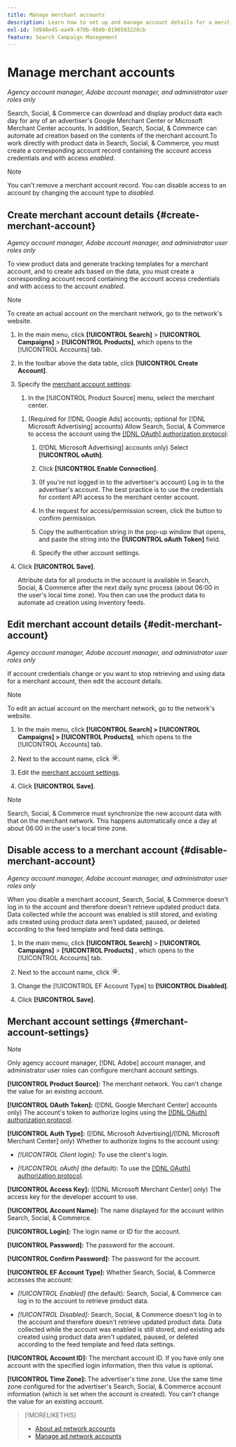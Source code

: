 ```yaml
---
title: Manage merchant accounts
description: Learn how to set up and manage account details for a merchant center account.
exl-id: 7d940e45-ea49-470b-98d0-0196593228cb
feature: Search Campaign Management
---
```

# Manage merchant accounts

*Agency account manager, Adobe account manager, and administrator user roles only*

Search, Social, & Commerce can download and display product data each day for any of an advertiser's Google Merchant Center or Microsoft Merchant Center accounts. In addition, Search, Social, & Commerce can automate ad creation based on the contents of the merchant account.To work directly with product data in Search, Social, & Commerce, you must create a corresponding account record containing the account access credentials and with access *enabled*. 

>[!NOTE]
>
>You can't remove a merchant account record. You can disable access to an account by changing the account type to *disabled*.

## Create merchant account details {#create-merchant-account}

*Agency account manager, Adobe account manager, and administrator user roles only*

To view product data and generate tracking templates for a merchant account, and to create ads based on the data, you must create a corresponding account record containing the account access credentials and with access to the account *enabled*.

>[!NOTE]
>
>To create an actual account on the merchant network, go to the network's website.

1. In the main menu, click **[!UICONTROL Search]** \> **[!UICONTROL Campaigns]** \> **[!UICONTROL Products]**, which opens to the [!UICONTROL Accounts] tab.

1. In the toolbar above the data table, click **[!UICONTROL Create Account]**.

1. Specify the [merchant account settings](#merchant-account-settings):

   1. In the [!UICONTROL Product Source] menu, select the merchant center.

   <!--

   1. ([!DNL Meta Ads] accounts only) Log in to the [!DNL Meta Ads] account.

   And are there additional steps just for Meta? If so, create a separate procedure for it.
   
   -->

   1. (Required for [!DNL Google Ads] accounts; optional for [!DNL Microsoft Advertising] accounts) Allow Search, Social, & Commerce to access the account using the [[!DNL OAuth] authorization protocol](https://oauth.net/2/):

      1. ([!DNL Microsoft Advertising] accounts only) Select **[!UICONTROL oAuth]**.

      1. Click **[!UICONTROL Enable Connection]**.

      1. (If you're not logged in to the advertiser's account) Log in to the advertiser's account. The best practice is to use the credentials for content API access to the merchant center account.

      1. In the request for access/permission screen, click the button to confirm permission.

      1. Copy the authentication string in the pop-up window that opens, and paste the string into the **[!UICONTROL oAuth Token]** field.

      1. Specify the other account settings.

1. Click **[!UICONTROL Save]**.

   Attribute data for all products in the account is available in Search, Social, & Commerce after the next daily sync process (about 06:00 in the user's local time zone). You then can use the product data to automate ad creation using inventory feeds.

## Edit merchant account details {#edit-merchant-account}

*Agency account manager, Adobe account manager, and administrator user roles only*

If account credentials change or you want to stop retrieving and using data for a merchant account, then edit the account details. 

>[!NOTE]
>
>To edit an actual account on the merchant network, go to the network's website.

1. In the main menu, click **[!UICONTROL Search] \> [!UICONTROL Campaigns] \> [!UICONTROL Products]**, which opens to the [!UICONTROL Accounts] tab.

1. Next to the account name, click ![View/edit settings](/help/search-social-commerce/assets/settings.png "View/edit settings").

1. Edit the [merchant account settings](#merchant-account-settings).

1. Click **[!UICONTROL Save]**.

>[!NOTE]
>
>Search, Social, & Commerce must synchronize the new account data with that on the merchant network. This happens automatically once a day at about 06:00 in the user's local time zone.

## Disable access to a merchant account {#disable-merchant-account}

*Agency account manager, Adobe account manager, and administrator user roles only*

When you disable a merchant account, Search, Social, & Commerce doesn't log in to the account and therefore doesn't retrieve updated product data. Data collected while the account was enabled is still stored, and existing ads created using product data aren't updated, paused, or deleted according to the feed template and feed data settings.

1. In the main menu, click **[!UICONTROL Search]** \> **[!UICONTROL Campaigns]** \> **[!UICONTROL Products]** , which opens to the [!UICONTROL Accounts] tab.

1. Next to the account name, click ![View/edit settings](/help/search-social-commerce/assets/settings.png "View/edit settings").

1. Change the [!UICONTROL EF Account Type] to **[!UICONTROL Disabled]**.

1. Click **[!UICONTROL Save]**.

## Merchant account settings {#merchant-account-settings}

>[!NOTE]
>
>Only agency account manager, [!DNL Adobe] account manager, and administrator user roles can configure merchant account settings.

**[!UICONTROL Product Source]:** The merchant network. You can't change the value for an existing account. 

**[!UICONTROL OAuth Token]:** ([!DNL Google Merchant Center] accounts only) The account's token to authorize logins using the [[!DNL OAuth] authorization protocol](https://oauth.net/2/). 

**[!UICONTROL Auth Type]:** ([!DNL Microsoft Advertising]/[!DNL Microsoft Merchant Center] only) Whether to authorize logins to the account using:

* *[!UICONTROL Client login]:* To use the client's login.

* *[!UICONTROL oAuth]* (the default): To use the [[!DNL OAuth] authorization protocol](https://oauth.net/2/).

**[!UICONTROL Access Key]:** ([!DNL Microsoft Merchant Center] only) The access key for the developer account to use.

**[!UICONTROL Account Name]:** The name displayed for the account within Search, Social, & Commerce. 

**[!UICONTROL Login]:** The login name or ID for the account. 

**[!UICONTROL Password]:** The password for the account. 

**[!UICONTROL Confirm Password]:** The password for the account. 

**[!UICONTROL EF Account Type]:** Whether Search, Social, & Commerce  accesses the account:

* *[!UICONTROL Enabled]* (the default): Search, Social, & Commerce can log in to the account to retrieve product data.

* *[!UICONTROL Disabled]:* Search, Social, & Commerce doesn't log in to the account and therefore doesn't retrieve updated product data. Data collected while the account was enabled is still stored, and existing ads created using product data aren't updated, paused, or deleted according to the feed template and feed data settings.

**[!UICONTROL Account ID]:** The merchant account ID. If you have only one account with the specified login information, then this value is optional. 

**[!UICONTROL Time Zone]:** The advertiser's time zone. Use the same time zone configured for the advertiser's Search, Social, & Commerce account information (which is set when the account is created). You can't change the value for an existing account. 

>[!MORELIKETHIS]
>
>* [About ad network accounts](ad-network-account-about.md)
>* [Manage ad network accounts](ad-network-account-manage.md)
